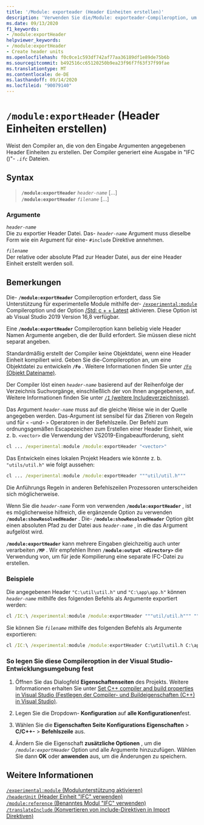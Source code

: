 ```yaml
---
title: '/Module: exporteader (Header Einheiten erstellen)'
description: 'Verwenden Sie die/Module: exporteader-Compileroption, um Modul Header Einheiten für die angegebenen Header Namen-oder Includedateien zu erstellen.'
ms.date: 09/13/2020
f1_keywords:
- /module:exportHeader
helpviewer_keywords:
- /module:exportHeader
- Create header units
ms.openlocfilehash: f0c0ce1c593df742af77aa36189df1e89de75b6b
ms.sourcegitcommit: b492516cc65120250b9ea23f96f7f63f37f99fae
ms.translationtype: MT
ms.contentlocale: de-DE
ms.lasthandoff: 09/14/2020
ms.locfileid: "90079140"
---
```

# <a name="moduleexportheader-create-header-units"></a>`/module:exportHeader` (Header Einheiten erstellen)

Weist den Compiler an, die von den Eingabe Argumenten angegebenen Header Einheiten zu erstellen. Der Compiler generiert eine Ausgabe in "IFC ()"- *`.ifc`* Dateien.

## <a name="syntax"></a>Syntax

> **`/module:exportHeader`** *`header-name`* \[...]\
> **`/module:exportHeader`** *`filename`* \[...]

### <a name="arguments"></a>Argumente

*`header-name`*\
Die zu exportier Header Datei. Das- *`header-name`* Argument muss dieselbe Form wie ein Argument für eine- `#include` Direktive annehmen.

*`filename`*\
Der relative oder absolute Pfad zur Header Datei, aus der eine Header Einheit erstellt werden soll.

## <a name="remarks"></a>Bemerkungen

Die- **`/module:exportHeader`** Compileroption erfordert, dass Sie Unterstützung für experimentelle Module mithilfe der- [`/experimental:module`](experimental-module.md) Compileroption und der Option [/Std: c + + Latest](std-specify-language-standard-version.md) aktivieren. Diese Option ist ab Visual Studio 2019 Version 16,8 verfügbar.

Eine **`/module:exportHeader`** Compileroption kann beliebig viele Header Namen Argumente angeben, die der Build erfordert. Sie müssen diese nicht separat angeben.

Standardmäßig erstellt der Compiler keine Objektdatei, wenn eine Header Einheit kompiliert wird. Geben Sie die-Compileroption an, um eine Objektdatei zu entwickeln **`/Fo`** . Weitere Informationen finden Sie unter [ `/Fo` (Objekt Dateiname)](fo-object-file-name.md).

Der Compiler löst einen *`header-name`* basierend auf der Reihenfolge der Verzeichnis Suchvorgänge, einschließlich der von Ihnen angegebenen, auf. Weitere Informationen finden Sie unter [ `/I` (weitere Includeverzeichnisse)](i-additional-include-directories.md).

Das Argument *`header-name`* muss auf die gleiche Weise wie in der Quelle angegeben werden. Das-Argument ist sensibel für das Zitieren von Regeln und für `<` -und- `>` Operatoren in der Befehlszeile. Der Befehl zum ordnungsgemäßen Escapezeichen zum Erstellen einer Header Einheit, wie z. b. `<vector>` die Verwendung der VS2019-Eingabeaufforderung, sieht

```cmd
cl ... /experimental:module /module:exportHeader "<vector>"
```

Das Entwickeln eines lokalen Projekt Headers wie könnte z. b. `"utils/util.h"` wie folgt aussehen:

```cmd
cl ... /experimental:module /module:exportHeader """util/util.h"""
```

Die Anführungs Regeln in anderen Befehlszeilen Prozessoren unterscheiden sich möglicherweise.

Wenn Sie die *`header-name`* Form von verwenden **`/module:exportHeader`** , ist es möglicherweise hilfreich, die ergänzende Option zu verwenden **`/module:showResolvedHeader`** . Die- **`/module:showResolvedHeader`** Option gibt einen absoluten Pfad zu der Datei aus *`header-name`* , in die das Argument aufgelöst wird.

**`/module:exportHeader`** kann mehrere Eingaben gleichzeitig auch unter verarbeiten **`/MP`** . Wir empfehlen Ihnen **`/module:output <directory>`** die Verwendung von, um für jede Kompilierung eine separate IFC-Datei zu erstellen.

### <a name="examples"></a>Beispiele

Die angegebenen Header `"C:\util\util.h"` und `"C:\app\app.h"` können *`header-name`* mithilfe des folgenden Befehls als Argumente exportiert werden:

```cmd
cl /IC:\ /experimental:module /module:exportHeader """util/util.h""" """app/app.h""" /FoC:\obj
```

Sie können Sie *`filename`* mithilfe des folgenden Befehls als Argumente exportieren:

```cmd
cl /IC:\ /experimental:module /module:exportHeader C:\util\util.h C:\app\app.h /FoC:\obj
```

### <a name="to-set-this-compiler-option-in-the-visual-studio-development-environment"></a>So legen Sie diese Compileroption in der Visual Studio-Entwicklungsumgebung fest

1. Öffnen Sie das Dialogfeld **Eigenschaftenseiten** des Projekts. Weitere Informationen erhalten Sie unter [Set C++ compiler and build properties in Visual Studio (Festlegen der Compiler- und Buildeigenschaften (C++) in Visual Studio)](../working-with-project-properties.md).

1. Legen Sie die Dropdown- **Konfiguration** auf **alle Konfigurationen**fest.

1. Wählen Sie die **Eigenschaften Seite Konfigurations Eigenschaften**  >  **C/C++-**  >  **Befehlszeile** aus.

1. Ändern Sie die Eigenschaft **zusätzliche Optionen** , um die *`/module:exportHeader`* Option und alle Argumente hinzuzufügen. Wählen Sie dann **OK** oder **anwenden** aus, um die Änderungen zu speichern.

## <a name="see-also"></a>Weitere Informationen

[`/experimental:module` (Modulunterstützung aktivieren)](experimental-module.md)\
[`/headerUnit` (Header Einheit "IFC" verwenden)](headerunit.md)\
[`/module:reference` (Benanntes Modul "IFC" verwenden)](module-reference.md)\
[`/translateInclude` (Konvertieren von include-Direktiven in Import Direktiven)](translateinclude.md)
